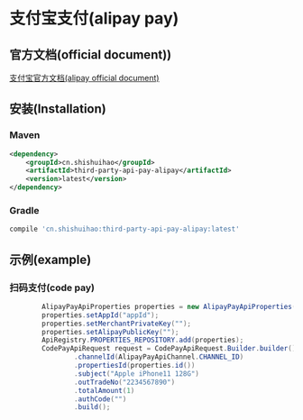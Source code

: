 # 支付宝支付(alipay pay)

## 官方文档(official document))

[支付宝官方文档(alipay official document)](https://openhome.alipay.com/docCenter/docCenter.htm?from=openhomemenu)

## 安装(Installation)

### Maven

```xml
<dependency>
    <groupId>cn.shishuihao</groupId>
    <artifactId>third-party-api-pay-alipay</artifactId>
    <version>latest</version>
</dependency>
```

### Gradle

```groovy
compile 'cn.shishuihao:third-party-api-pay-alipay:latest'
```

## 示例(example)

### 扫码支付(code pay)

```java
        AlipayPayApiProperties properties = new AlipayPayApiProperties();
        properties.setAppId("appId");
        properties.setMerchantPrivateKey("");
        properties.setAlipayPublicKey("");
        ApiRegistry.PROPERTIES_REPOSITORY.add(properties);
        CodePayApiRequest request = CodePayApiRequest.Builder.builder()
                .channelId(AlipayPayApiChannel.CHANNEL_ID)
                .propertiesId(properties.id())
                .subject("Apple iPhone11 128G")
                .outTradeNo("2234567890")
                .totalAmount(1)
                .authCode("")
                .build();
```
